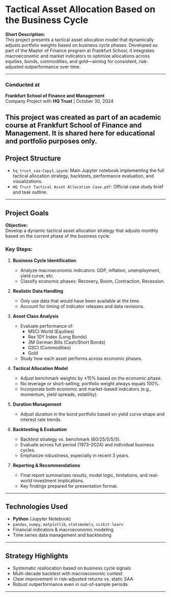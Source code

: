 # Tactical Asset Allocation Based on the Business Cycle

**Short Description:**  
This project presents a tactical asset allocation model that dynamically adjusts portfolio weights based on business cycle phases. Developed as part of the Master of Finance program at Frankfurt School, it integrates macroeconomic and market indicators to optimize allocations across equities, bonds, commodities, and gold—aiming for consistent, risk-adjusted outperformance over time.

---

### Conducted at  
**Frankfurt School of Finance and Management**  
Company Project with **HQ Trust** | October 30, 2024



This project was created as part of an academic course at Frankfurt School of Finance and Management. It is shared here for educational and portfolio purposes only.
---

## Project Structure

- `hq_trust_saa-Copy1.ipynb`: Main Jupyter notebook implementing the full tactical allocation strategy, backtests, performance evaluation, and visualizations.
- `HQ Trust Tactical Asset Allocation Case.pdf`: Official case study brief and task outline.

---

## Project Goals

**Objective:**  
Develop a dynamic tactical asset allocation strategy that adjusts monthly based on the current phase of the business cycle.

### Key Steps:

1. **Business Cycle Identification**  
   - Analyze macroeconomic indicators: GDP, inflation, unemployment, yield curve, etc.
   - Classify economic phases: Recovery, Boom, Contraction, Recession.

2. **Realistic Data Handling**  
   - Only use data that would have been available at the time.
   - Account for timing of indicator releases and data revisions.

3. **Asset Class Analysis**  
   - Evaluate performance of:
     - MSCI World (Equities)  
     - Rex 10Y Index (Long Bonds)  
     - 3M German Bills (Cash/Short Bonds)  
     - GSCI (Commodities)  
     - Gold  
   - Study how each asset performs across economic phases.

4. **Tactical Allocation Model**  
   - Adjust benchmark weights by ±15% based on the economic phase.
   - No leverage or short-selling; portfolio weight always equals 100%.
   - Incorporate both economic and market-based indicators (e.g., momentum, yield spreads, volatility).

5. **Duration Management**  
   - Adjust duration in the bond portfolio based on yield curve shape and interest rate trends.

6. **Backtesting & Evaluation**  
   - Backtest strategy vs. benchmark (60/25/5/5/5).
   - Evaluate across full period (1973–2024) and individual business cycles.
   - Emphasize robustness, especially in recent 3 years.

7. **Reporting & Recommendations**  
   - Final report summarizes results, model logic, limitations, and real-world investment implications.
   - Key findings prepared for presentation format.

---

## Technologies Used

- **Python** (Jupyter Notebook)
- `pandas`, `numpy`, `matplotlib`, `statsmodels`, `scikit-learn`
- Financial indicators & macroeconomic modeling
- Time series data management and backtesting

---

## Strategy Highlights

- Systematic reallocation based on business cycle signals
- Multi-decade backtest with macroeconomic context
- Clear improvement in risk-adjusted returns vs. static SAA
- Robust outperformance even in out-of-sample periods

---
